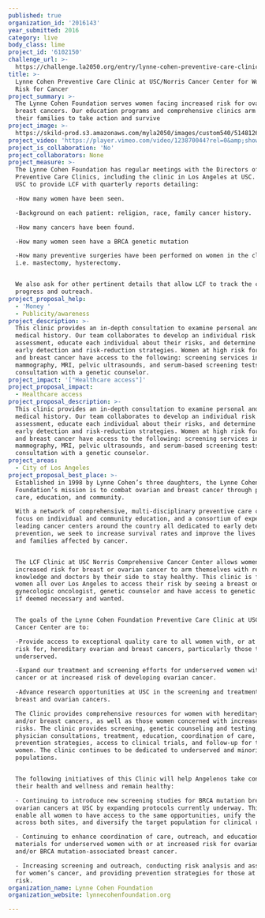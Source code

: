 ```yaml
---
published: true
organization_id: '2016143'
year_submitted: 2016
category: live
body_class: lime
project_id: '6102150'
challenge_url: >-
  https://challenge.la2050.org/entry/lynne-cohen-preventive-care-clinic-at-usc-norris-cancer-center-for-women-at-risk-for-cancer
title: >-
  Lynne Cohen Preventive Care Clinic at USC/Norris Cancer Center for Women at
  Risk for Cancer
project_summary: >-
  The Lynne Cohen Foundation serves women facing increased risk for ovarian and
  breast cancers. Our education programs and comprehensive clinics arm women and
  their families to take action and survive
project_image: >-
  https://skild-prod.s3.amazonaws.com/myla2050/images/custom540/5148126005741-team91.png
project_video: 'https://player.vimeo.com/video/123870044?rel=0&amp;showinfo=0'
project_is_collaboration: 'No'
project_collaborators: None
project_measure: >-
  The Lynne Cohen Foundation has regular meetings with the Directors of our
  Preventive Care Clinics, including the clinic in Los Angeles at USC. We ask
  USC to provide LCF with quarterly reports detailing:

  -How many women have been seen.

  -Background on each patient: religion, race, family cancer history.

  -How many cancers have been found.

  -How many women seen have a BRCA genetic mutation

  -How many preventive surgeries have been performed on women in the clinic,
  i.e. mastectomy, hysterectomy. 


  We also ask for other pertinent details that allow LCF to track the clinic's
  progress and outreach.
project_proposal_help:
  - 'Money '
  - Publicity/awareness
project_description: >-
  This clinic provides an in-depth consultation to examine personal and family
  medical history. Our team collaborates to develop an individual risk
  assessment, educate each individual about their risks, and determine the best
  early detection and risk-reduction strategies. Women at high risk for ovarian
  and breast cancer have access to the following: screening services including
  mammography, MRI, pelvic ultrasounds, and serum-based screening tests;
  consultation with a genetic counselor.
project_impact: '["Healthcare access"]'
project_proposal_impact:
  - Healthcare access
project_proposal_description: >-
  This clinic provides an in-depth consultation to examine personal and family
  medical history. Our team collaborates to develop an individual risk
  assessment, educate each individual about their risks, and determine the best
  early detection and risk-reduction strategies. Women at high risk for ovarian
  and breast cancer have access to the following: screening services including
  mammography, MRI, pelvic ultrasounds, and serum-based screening tests;
  consultation with a genetic counselor.
project_areas:
  - City of Los Angeles
project_proposal_best_place: >-
  Established in 1998 by Lynne Cohen’s three daughters, the Lynne Cohen
  Foundation’s mission is to combat ovarian and breast cancer through preventive
  care, education, and community.

  With a network of comprehensive, multi-disciplinary preventive care clinics, a
  focus on individual and community education, and a consortium of experts from
  leading cancer centers around the country all dedicated to early detection and
  prevention, we seek to increase survival rates and improve the lives of women
  and families affected by cancer.


  The LCF Clinic at USC Norris Comprehensive Cancer Center allows women at
  increased risk for breast or ovarian cancer to arm themselves with resources,
  knowledge and doctors by their side to stay healthy. This clinic is for all
  women all over Los Angeles to access their risk by seeing a breast oncologist,
  gynecologic oncologist, genetic counselor and have access to genetic testing
  if deemed necessary and wanted. 


  The goals of the Lynne Cohen Foundation Preventive Care Clinic at USC Norris
  Cancer Center are to:

  -Provide access to exceptional quality care to all women with, or at increased
  risk for, hereditary ovarian and breast cancers, particularly those that are
  underserved. 

  -Expand our treatment and screening efforts for underserved women with ovarian
  cancer or at increased risk of developing ovarian cancer.

  -Advance research opportunities at USC in the screening and treatment of
  breast and ovarian cancers.

  The Clinic provides comprehensive resources for women with hereditary ovarian
  and/or breast cancers, as well as those women concerned with increased cancer
  risks. The clinic provides screening, genetic counseling and testing,
  physician consultations, treatment, education, coordination of care,
  prevention strategies, access to clinical trials, and follow-up for these
  women. The clinic continues to be dedicated to underserved and minority
  populations.


  The following initiatives of this Clinic will help Angelenos take control of
  their health and wellness and remain healthy:

  - Continuing to introduce new screening studies for BRCA mutation breast and
  ovarian cancers at USC by expanding protocols currently underway. This will
  enable all women to have access to the same opportunities, unify the research
  across both sites, and diversify the target population for clinical research.

  - Continuing to enhance coordination of care, outreach, and educational
  materials for underserved women with or at increased risk for ovarian cancer
  and/or BRCA mutation-associated breast cancer.     

  - Increasing screening and outreach, conducting risk analysis and assessment
  for women’s cancer, and providing prevention strategies for those at increased
  risk.
organization_name: Lynne Cohen Foundation
organization_website: lynnecohenfoundation.org

---
```

